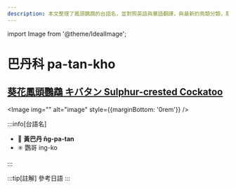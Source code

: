 ```yaml
---
description: 本文整理了鳳頭鸚鵡的台語名，並對照英語與華語翻譯，與最新的鳥類分類，期待能夠供未來的台語鳥類圖鑑當作參考
---
```


import Image from '@theme/IdealImage';

# 巴丹科 pa-tan-kho

## [葵花鳳頭鸚鵡 キバタン Sulphur-crested Cockatoo](https://ebird.org/species/succoc)

<Image img="" alt="image" style={{marginBottom: '0rem'}} />

<p className="image-caption">

</p>

:::info[台語名]

- 🎯 **黃巴丹 n̂g-pa-tan**
- ✳️ 鸚哥 ing-ko

:::

:::tip[註解]
參考日語
:::
